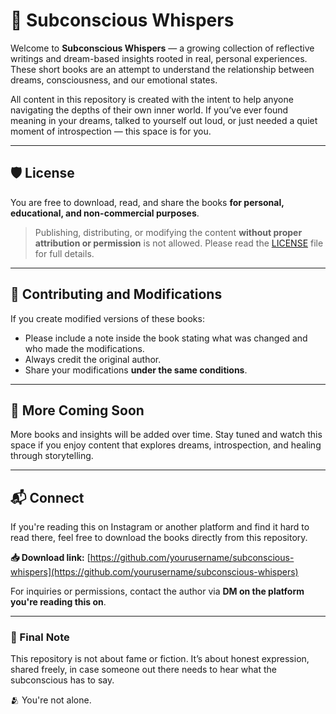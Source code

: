 # 📖 Subconscious Whispers

Welcome to **Subconscious Whispers** — a growing collection of reflective writings and dream-based insights rooted in real, personal experiences. These short books are an attempt to understand the relationship between dreams, consciousness, and our emotional states.

All content in this repository is created with the intent to help anyone navigating the depths of their own inner world. If you’ve ever found meaning in your dreams, talked to yourself out loud, or just needed a quiet moment of introspection — this space is for you.

---

## 🛡️ License

You are free to download, read, and share the books **for personal, educational, and non-commercial purposes**.

> Publishing, distributing, or modifying the content **without proper attribution or permission** is not allowed. Please read the [LICENSE](./LICENSE) file for full details.

---

## 📢 Contributing and Modifications

If you create modified versions of these books:
- Please include a note inside the book stating what was changed and who made the modifications.
- Always credit the original author.
- Share your modifications **under the same conditions**.

---

## 🔮 More Coming Soon

More books and insights will be added over time. Stay tuned and watch this space if you enjoy content that explores dreams, introspection, and healing through storytelling.

---

## 📬 Connect

If you're reading this on Instagram or another platform and find it hard to read there, feel free to download the books directly from this repository.

**📥 Download link:** [https://github.com/yourusername/subconscious-whispers](https://github.com/yourusername/subconscious-whispers)

For inquiries or permissions, contact the author via **DM on the platform you're reading this on**.

---

### 💬 Final Note

This repository is not about fame or fiction. It’s about honest expression, shared freely, in case someone out there needs to hear what the subconscious has to say.

🫂 You're not alone.  
